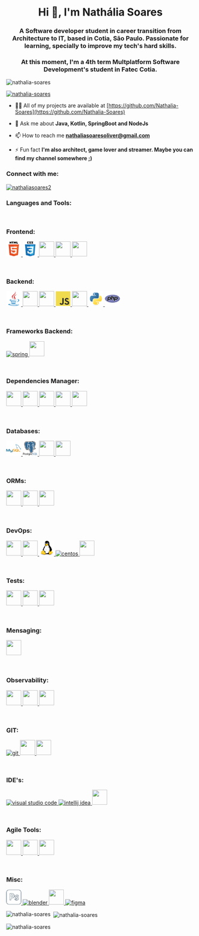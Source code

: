 <h1 align="center">Hi 👋, I'm Nathália Soares</h1>
<h3 align="center">A Software developer student in career transition from Architecture to IT, based in Cotia, São Paulo. Passionate for learning, specially to improve my tech's hard skills.</h3>
<h3 align="center">At this moment, I'm a 4th term Multplatform Software Development's student in Fatec Cotia.</h3>

<p align="left"> <img src="https://komarev.com/ghpvc/?username=nathalia-soares&label=Profile%20views&color=0e75b6&style=flat" alt="nathalia-soares" /> </p>

<p align="left"> <a href="https://github.com/ryo-ma/github-profile-trophy"><img src="https://github-profile-trophy.vercel.app/?username=nathalia-soares" alt="nathalia-soares" /></a> </p>

- 👨‍💻 All of my projects are available at [https://github.com/Nathalia-Soares](https://github.com/Nathalia-Soares)

- 💬 Ask me about **Java, Kotlin, SpringBoot and NodeJs**

- 📫 How to reach me **nathaliasoaresoliver@gmail.com**

- ⚡ Fun fact **I'm also architect, game lover and streamer. Maybe you can find my channel somewhere ;)**

<h3 align="left">Connect with me:</h3>
    <p align="left">
        <a href="https://www.linkedin.com/in/nathália-soares-77430328b" target="blank"><img align="center" src="https://raw.githubusercontent.com/rahuldkjain/github-profile-readme-generator/master/src/images/icons/Social/linked-in-alt.svg" alt="nathaliasoares2"             height="30" width="40" /></a>
    </p>

<h3 align="left">Languages and Tools:</h3>
<br>
<h3 align="left">Frontend:</h3>
    <p align="left">
        <a href="https://www.w3.org/html/" target="_blank" rel="noreferrer"> <img src="https://raw.githubusercontent.com/devicons/devicon/master/icons/html5/html5-original-wordmark.svg" alt="html5" width="40" height="40"/> </a>
        <a href="https://www.w3schools.com/css/" target="_blank" rel="noreferrer"> <img src="https://raw.githubusercontent.com/devicons/devicon/master/icons/css3/css3-original-wordmark.svg" alt="css3" width="40" height="40"/>
        <a href="https://getbootstrap.com" target="_blank" rel="noreferrer">
            <i class="devicon-bootstrap-plain">   
                <img src="https://cdn.jsdelivr.net/gh/devicons/devicon@latest/icons/bootstrap/bootstrap-original.svg" width="40" height="40"/>
            </i>
        </a>
        <a href="https://handlebarsjs.com" target="_blank" rel="noreferrer">
            <i class="devicon-handlebars-original-wordmark">
                <img src="https://cdn.jsdelivr.net/gh/devicons/devicon@latest/icons/handlebars/handlebars-original.svg" width="40" height="40"/>
            </i>
        </a>
        <a href="https://angular.dev" target="_blank" rel="noreferrer">
            <img src="https://cdn.jsdelivr.net/gh/devicons/devicon@latest/icons/angular/angular-original.svg" width="40" height="40"/>
        </a>
    </p>
<br>
  
<h3 align="left">Backend:</h3>
    <p align="left">
        <a href="https://www.java.com" target="_blank" rel="noreferrer"> <img src="https://raw.githubusercontent.com/devicons/devicon/master/icons/java/java-original.svg" alt="java" width="40" height="40"/> </a>
        <a href="https://kotlinlang.org" target="_blank" rel="noreferrer"> <img src="https://cdn.jsdelivr.net/gh/devicons/devicon@latest/icons/kotlin/kotlin-original.svg" width="40" height="40"/> </a>
        <a href="https://go.dev" target="_blank" rel="noreferrer"> <img src="https://cdn.jsdelivr.net/gh/devicons/devicon@latest/icons/go/go-original-wordmark.svg" width="40" height="40"/> </a>
        <a href="https://developer.mozilla.org/en-US/docs/Web/JavaScript" target="_blank" rel="noreferrer"> 
            <img src="https://raw.githubusercontent.com/devicons/devicon/master/icons/javascript/javascript-original.svg" alt="javascript" width="40" height="40"/>
        </a>
        <a href="https://www.w3schools.com/c/c_intro.php" target="_blank" rel="noreferrer"> <img src="https://cdn.jsdelivr.net/gh/devicons/devicon@latest/icons/c/c-original.svg" width="40" height="40"/> </a>
        <a href="https://www.python.org" target="_blank" rel="noreferrer"> <img src="https://raw.githubusercontent.com/devicons/devicon/master/icons/python/python-original.svg" alt="python" width="40" height="40"/> </a>
        <a href="https://www.php.net" target="_blank" rel="noreferrer"> <img src="https://raw.githubusercontent.com/devicons/devicon/master/icons/php/php-original.svg" alt="php" width="40" height="40"/> </a> 
    </p>
<br>
  
<h3 align="left">Frameworks Backend:</h3>
    <p align="left">    
      <a href="https://spring.io/" target="_blank" rel="noreferrer"> <img src="https://www.vectorlogo.zone/logos/springio/springio-icon.svg" alt="spring" width="40" height="40"/> </a>
      <a href="https://nodejs.org/" target="_blank" rel="noreferrer"> <img src="https://cdn.jsdelivr.net/gh/devicons/devicon@latest/icons/nodejs/nodejs-original-wordmark.svg" width="40" height="40"/> </a> 
    </p>
<br>

<h3 align="left">Dependencies Manager:</h3>
    <p align="left">
        <a href="https://maven.apache.org" target="_blank" rel="noreferrer"> <img src="https://cdn.jsdelivr.net/gh/devicons/devicon@latest/icons/maven/maven-original.svg" width="40" height="40"/> </a>
        <a href="https://gradle.org" target="_blank" rel="noreferrer"> <img src="https://cdn.jsdelivr.net/gh/devicons/devicon@latest/icons/gradle/gradle-original.svg" width="40" height="40"/> </a>
        <a href="https://www.npmjs.com" target="_blank" rel="noreferrer"> <img src="https://cdn.jsdelivr.net/gh/devicons/devicon@latest/icons/npm/npm-original-wordmark.svg" width="40" height="40"/> </a>
        <a href="https://www.npmjs.com/package/nodemon" target="_blank" rel="noreferrer"> <img src="https://cdn.jsdelivr.net/gh/devicons/devicon@latest/icons/nodemon/nodemon-original.svg" width="40" height="40"/> </a>
        <a href="https://yaml.org" target="_blank" rel="noreferrer"> <img src="https://cdn.jsdelivr.net/gh/devicons/devicon@latest/icons/yaml/yaml-original.svg" width="40" height="40"/> </a>
    </p>
<br>

<h3 align="left">Databases:</h3>
    <p align="left">
        <a href="https://www.mysql.com/" target="_blank" rel="noreferrer"> <img src="https://raw.githubusercontent.com/devicons/devicon/master/icons/mysql/mysql-original-wordmark.svg" alt="mysql" width="40" height="40"/> </a> 
        <a href="https://www.postgresql.org" target="_blank" rel="noreferrer"> <img src="https://raw.githubusercontent.com/devicons/devicon/master/icons/postgresql/postgresql-original-wordmark.svg" alt="postgresql" width="40" height="40"/> </a>
        <a href="https://dbeaver.io/download/" target="_blank" rel="noreferrer"> <img src="https://cdn.jsdelivr.net/gh/devicons/devicon@latest/icons/dbeaver/dbeaver-original.svg" width="40" height="40"/> </a> 
        <a href="https://www.mongodb.com" target="_blank" rel="noreferrer"> <img src="https://cdn.jsdelivr.net/gh/devicons/devicon@latest/icons/mongodb/mongodb-original-wordmark.svg" width="40" height="40"/> </a>
    </p>
<br>

<h3 align="left">ORMs:</h3>
    <p align="left">
        <a href="https://hibernate.org" target="_blank" rel="noreferrer"> <img src="https://cdn.jsdelivr.net/gh/devicons/devicon@latest/icons/hibernate/hibernate-original-wordmark.svg" width="40" height="40"/> </a>
        <a href="https://sequelize.org" target="_blank" rel="noreferrer"> <img src="https://cdn.jsdelivr.net/gh/devicons/devicon@latest/icons/sequelize/sequelize-original-wordmark.svg" width="40" height="40"/> </a>
        <a href="https://mongoosejs.com" target="_blank" rel="noreferrer"> <img src="https://cdn.jsdelivr.net/gh/devicons/devicon@latest/icons/mongoose/mongoose-original-wordmark.svg" width="40" height="40"/> </a>
    </p>
<br>

<h3 align="left">DevOps:</h3>
    <p align="left">
        <a href="https://www.docker.com" target="_blank" rel="noreferrer"> <img src="https://cdn.jsdelivr.net/gh/devicons/devicon@latest/icons/docker/docker-original-wordmark.svg" width="40" height="40"/> </a>
        <a href="https://www.vaultproject.io" target="_blank" rel="noreferrer"> <img src="https://cdn.jsdelivr.net/gh/devicons/devicon@latest/icons/vault/vault-original.svg" width="40" height="40"/> </a>
        <a href="https://www.linux.org/" target="_blank" rel="noreferrer"> <img src="https://raw.githubusercontent.com/devicons/devicon/master/icons/linux/linux-original.svg" alt="linux" width="40" height="40"/> </a>
        <a href="https://www.centos.org" target="_blank" rel="noreferrer"> <img src="https://cdn.jsdelivr.net/gh/devicons/devicon/icons/centos/centos-original.svg" alt="centos" width="40" height="40" /> </a>
        <a href="https://tomcat.apache.org" target="_blank" rel="noreferrer"> <img src="https://cdn.jsdelivr.net/gh/devicons/devicon@latest/icons/tomcat/tomcat-original-wordmark.svg" width="40" height="40"/> </a>
    </p>
<br>

<h3 align="left">Tests:</h3>
    <p align="left">
        <a href="https://insomnia.rest/download" target="_blank" rel="noreferrer"> <img src="https://cdn.jsdelivr.net/gh/devicons/devicon@latest/icons/insomnia/insomnia-original.svg" width="40" height="40"/> </a>
        <a href="https://www.postman.com" target="_blank" rel="noreferrer"> <img src="https://cdn.jsdelivr.net/gh/devicons/devicon@latest/icons/postman/postman-original.svg" width="40" height="40"/> </a> 
        <a href="https://swagger.io" target="_blank" rel="noreferrer"> <img src="https://cdn.jsdelivr.net/gh/devicons/devicon@latest/icons/swagger/swagger-original.svg" width="40" height="40"/> </a>    
    </p>
<br>

<h3 align="left">Mensaging:</h3>
    <p align="left">
        <a href="https://kafka.apache.org" target="_blank" rel="noreferrer"> <img src="https://cdn.jsdelivr.net/gh/devicons/devicon@latest/icons/apachekafka/apachekafka-original-wordmark.svg" width="40" height="40"/> </a>
    </p>
<br>

<h3 align="left">Observability:</h3>
    <p align="left">
        <a href="https://www.elastic.co/pt/" target="_blank" rel="noreferrer"> <img src="https://cdn.jsdelivr.net/gh/devicons/devicon@latest/icons/elasticsearch/elasticsearch-original.svg" width="40" height="40"/> </a>
        <a href="https://grafana.com" target="_blank" rel="noreferrer"> <img src="https://cdn.jsdelivr.net/gh/devicons/devicon@latest/icons/grafana/grafana-original-wordmark.svg" width="40" height="40"/> </a>
        <a href="https://www.elastic.co/pt/kibana" target="_blank" rel="noreferrer"> <img src="https://cdn.jsdelivr.net/gh/devicons/devicon@latest/icons/kibana/kibana-original.svg" width="40" height="40"/> </a> 
    </p>
<br>

<h3 align="left">GIT:</h3>
    <p align="left">
        <a href="https://git-scm.com/" target="_blank" rel="noreferrer"> <img src="https://www.vectorlogo.zone/logos/git-scm/git-scm-icon.svg" alt="git" width="40" height="40"/> </a>
        <a href="https://github.com" target="_blank" rel="noreferrer">
            <i class="devicon-github-original">
                <img src="https://cdn.jsdelivr.net/gh/devicons/devicon@latest/icons/github/github-original.svg" width="40" height="40"/>
            </i>
        </a>
        <a href="https://github.com/features/actions" target="_blank" rel="noreferrer"> <img src="https://cdn.jsdelivr.net/gh/devicons/devicon@latest/icons/githubactions/githubactions-original.svg" width="40" height="40"/> </a>
    </p>
<br>

<h3 align="left">IDE's:</h3>
    <p align="left">
        <a href="https://code.visualstudio.com" target="_blank" rel="noreferrer"> <img src="https://cdn.jsdelivr.net/gh/devicons/devicon/icons/vscode/vscode-original.svg" alt="visual studio code" width="40" height="40"/> </a>
        <a href="https://www.jetbrains.com/pt-br/idea/" target="_blank" rel="noreferrer"> <img src="https://cdn.jsdelivr.net/gh/devicons/devicon/icons/intellij/intellij-original.svg" alt="intellij idea" width="40" height="40"/> </a>
        <a href="https://www.eclipse.org/downloads/" target="_blank" rel="noreferrer"> <img src="https://cdn.jsdelivr.net/gh/devicons/devicon@latest/icons/eclipse/eclipse-original.svg" width="40" height="40"/> </a>
    </p>
<br>

<h3 align="left">Agile Tools:</h3>
    <p align="left">
        <a href="https://www.atlassian.com/software/confluence" target="_blank" rel="noreferrer"> <img src="https://cdn.jsdelivr.net/gh/devicons/devicon@latest/icons/confluence/confluence-original-wordmark.svg" width="40" height="40"/> </a>
        <a href="https://www.atlassian.com/software/jira" target="_blank" rel="noreferrer"> <img src="https://cdn.jsdelivr.net/gh/devicons/devicon@latest/icons/jira/jira-original.svg" width="40" height="40"/> </a>
        <a href="https://slack.com/intl/pt-br" target="_blank" rel="noreferrer"> <img src="https://cdn.jsdelivr.net/gh/devicons/devicon@latest/icons/slack/slack-original.svg" width="40" height="40"/> </a> 
    </p>
<br>

<h3 align="left">Misc:</h3>
    <p align="left">
        <a href="https://www.photoshop.com/en" target="_blank" rel="noreferrer"><img src="https://raw.githubusercontent.com/devicons/devicon/master/icons/photoshop/photoshop-line.svg" alt="photoshop" width="40" height="40"/> </a> 
        <a href="https://www.blender.org" target="_blank" rel="noreferrer"> <img src="https://cdn.jsdelivr.net/gh/devicons/devicon/icons/blender/blender-original.svg" alt="blender" width="40" height="40"/> </a>
        <a href="https://www.autodesk.com/br/products/3ds-max" target="_blank" rel="noreferrer"> <img src="https://cdn.jsdelivr.net/gh/devicons/devicon@latest/icons/threedsmax/threedsmax-original.svg" width="40" height="40"/> </a>
        <a href="https://www.figma.com" target="_blank" rel="noreferrer"> <img src="https://cdn.jsdelivr.net/gh/devicons/devicon/icons/figma/figma-original.svg" alt="figma" width="40" height="40"/> </a>
    </p>


<p>
    <img align="left" src="https://github-readme-stats.vercel.app/api/top-langs?username=nathalia-soares&show_icons=true&theme=dracula&locale=en&layout=compact" alt="nathalia-soares" />
</p>

<p>&nbsp;
    <img align="center" src="https://github-readme-stats.vercel.app/api?username=nathalia-soares&show_icons=true&theme=dracula&locale=en" alt="nathalia-soares" />
</p>

<p>
    <img align="center" src="https://github-readme-streak-stats.herokuapp.com/?user=nathalia-soares&" alt="nathalia-soares" />
</p>
